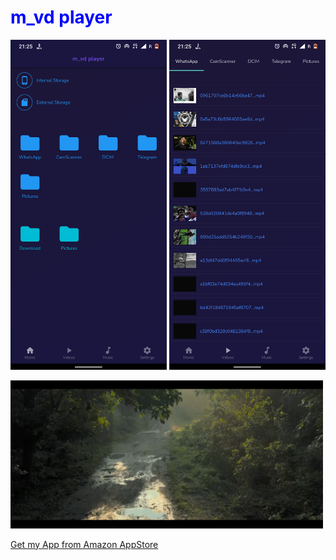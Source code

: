 
<h1 style="color:blue;" >m_vd player</h1>

<img src = "/assets/sss/ss1.png" width = "250">  <img src = "/assets/sss/ss3.png" width = "250">

<img src = "/assets/sss/ss2.png" width = "500">


[Get my App from Amazon AppStore](https://www.amazon.com/dp/B098KK5C6R/ref=cm_sw_r_cp_awdb_imm_4R5T6TGJ6CRBM71ZKA6V)
